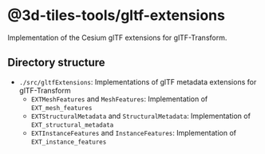 # @3d-tiles-tools/gltf-extensions

Implementation of the Cesium glTF extensions for glTF-Transform.

## Directory structure

- `./src/gltfExtensions`: Implementations of glTF metadata extensions for glTF-Transform
  - `EXTMeshFeatures` and `MeshFeatures`: Implementation of `EXT_mesh_features`
  - `EXTStructuralMetadata` and `StructuralMetadata`: Implementation of `EXT_structural_metadata`
  - `EXTInstanceFeatures` and `InstanceFeatures`: Implementation of `EXT_instance_features`
